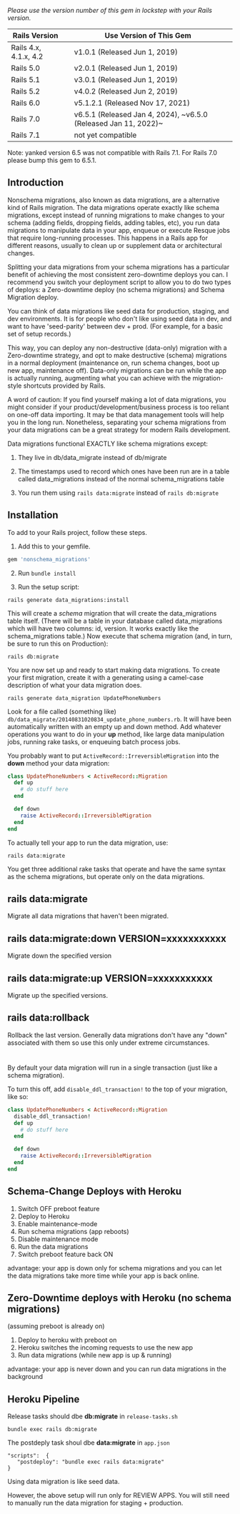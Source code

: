 



_Please use the version number of this gem in lockstep with your Rails version._

| Rails Version         |   | Use Version of This Gem          |     |           
|-----------------------|------------------|----------------------------------|-----|
| Rails 4.x, 4.1.x, 4.2 |   | v1.0.1  (Released Jun 1, 2019)   |     |
| Rails 5.0             |    | v2.0.1 (Released Jun 1, 2019)    |     |
| Rails 5.1             |    | v3.0.1 (Released Jun 1, 2019)    |     | 
| Rails 5.2             |    | v4.0.2 (Released Jun 2, 2019)    |     |
| Rails 6.0             |    | v5.1.2.1 (Released Nov 17, 2021) |    |
| Rails 7.0             |    |  v6.5.1 (Released Jan 4, 2024), ~v6.5.0 (Released Jan 11, 2022)~   |    |
| Rails 7.1             |    | not yet compatible               |    |

Note: yanked version 6.5 was not compatible with Rails 7.1. For Rails 7.0 please bump this gem to 6.5.1. 

## Introduction

Nonschema migrations, also known as data migrations, are a alternative kind of Rails migration. The data migrations operate exactly like schema migrations, except instead of running migrations to make changes to your schema (adding fields, dropping fields, adding tables, etc), you run data migrations to manipulate data in your app, enqueue or execute Resque jobs that require long-running processes. This happens in a Rails app for different reasons, usually to clean up or supplement data or architectural changes.

Splitting your data migrations from your schema migrations has a particular benefit of achieving the most consistent zero-downtime deploys you can. I recommend you switch your deployment script to allow you to do two
types of deploys: a Zero-downtime deploy (no schema migrations) and Schema Migration deploy.

You can think of data migrations like seed data for production, staging, and dev environments. It is for people who don't like using seed data in dev, and want to have 'seed-parity' between dev + prod. (For example, for a basic set of setup records.)

This way, you can deploy any non-destructive (data-only) migration with a Zero-downtime strategy, and opt to make destructive (schema) migrations in a normal deployment (maintenance on, run schema changes, boot up new app,  maintenance off).  Data-only migrations can be run while the app is actually running, augmenting what you can achieve with the migration-style shortcuts provided by Rails.

A word of caution: If you find yourself making a lot of data migrations, you might consider if your product/development/business process is too reliant on one-off data importing. It may be that data management tools will help you in the long run. Nonetheless, separating your schema migrations from your data migrations can be a great strategy for modern Rails development.

Data migrations functional EXACTLY like schema migrations except:

1) They live in db/data_migrate instead of db/migrate

2) The timestamps used to record which ones have been run are in a table called data_migrations instead of the normal schema_migrations table

3) You run them using `rails data:migrate` instead of `rails db:migrate`

## Installation
To add to your Rails project, follow these steps.

1) Add this to your gemfile.
```ruby
gem 'nonschema_migrations'
```

2) Run `bundle install`

3) Run the setup script:
```
rails generate data_migrations:install
```
This will create a *schema* migration that will create the data_migrations table itself. (There will be a table in your database called data_migrations which will have two columns: id, version. It works exactly like the schema_migrations table.) Now execute that schema migration (and, in turn, be sure to run this on Production):

```
rails db:migrate
```

You are now set up and ready to start making data migrations. To create your first migration, create it with a generating using a camel-case description of what your data migration does. 

```
rails generate data_migration UpdatePhoneNumbers
```

Look for a file called (something like) `db/data_migrate/20140831020834_update_phone_numbers.rb`. It will have been automatically written with an empty up and down method. Add whatever operations you want to do in your **up** method, like large data manipulation jobs, running rake tasks, or enqueuing batch process jobs. 

You probably want to put `ActiveRecord::IrreversibleMigration` into the **down** method your data migration:

```ruby
class UpdatePhoneNumbers < ActiveRecord::Migration
  def up
    # do stuff here
  end

  def down
    raise ActiveRecord::IrreversibleMigration
  end
end
```

To actually tell your app to run the data migration, use:

```
rails data:migrate
```


You get three additional rake tasks that operate and have the same syntax as the schema migrations, but operate only on the data migrations. 

## rails data:migrate
Migrate all data migrations that haven't been migrated.

## rails data:migrate:down VERSION=xxxxxxxxxxx
Migrate down the specified version

## rails data:migrate:up VERSION=xxxxxxxxxxx
Migrate up the specified versions.

## rails data:rollback
Rollback the last version. Generally data migrations don't have any "down" associated with them so use this only under extreme circumstances. 


#

By default your data migration will run in a single transaction (just like a schema migration).

To turn this off, add `disable_ddl_transaction!` to the top of your migration, like so:

```ruby
class UpdatePhoneNumbers < ActiveRecord::Migration
  disable_ddl_transaction!
  def up
    # do stuff here
  end

  def down
    raise ActiveRecord::IrreversibleMigration
  end
end
```

## Schema-Change Deploys with Heroku

1. Switch OFF preboot feature
2. Deploy to Heroku
3. Enable maintenance-mode
4. Run schema migrations  (app reboots)
5. Disable maintenance mode
6. Run the data migrations
7. Switch preboot feature back ON

advantage: your app is down only for schema migrations and you can let the data migrations take more time while your app is back online.


## Zero-Downtime deploys with Heroku (no schema migrations)

(assuming preboot is already on)
1. Deploy to heroku with preboot on
2. Heroku switches the incoming requests to use the new app
3. Run data migrations (while new app is up & running)

advantage: your app is never down and you can run data migrations in the background



## Heroku Pipeline


Release tasks should dbe **db:migrate**
in `release-tasks.sh`
``` 
bundle exec rails db:migrate
```


The postdeply task shoul dbe **data:migrate**
in `app.json`
```
"scripts":  {
   "postdeploy": "bundle exec rails data:migrate"
}
```
Using data migration is like seed data.

However, the above setup will run only for REVIEW APPS. You will still need to manually run the data migration for staging + production. 

